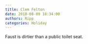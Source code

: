 ```yaml
---
title: Clem Felton
date: 2018-08-09 18:34:00
authors: Ripp
categories: Holiday
---
```


 Faust is dirtier than a public toilet seat.